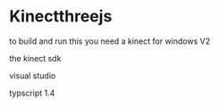 Kinectthreejs
=========
to build and run this you need a kinect for windows V2

the kinect sdk

visual studio

typscript 1.4


